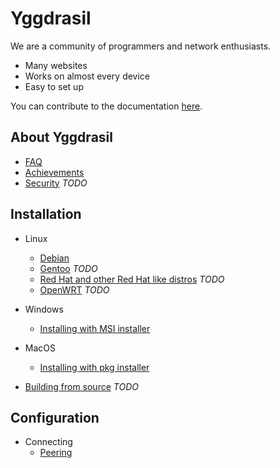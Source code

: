 # Yggdrasil

We are a community of programmers and network enthusiasts.
- Many websites
- Works on almost every device
- Easy to set up

You can contribute to the documentation [here](https://github.com/Octonet45/docs).

## About Yggdrasil
- [FAQ](faq.md)
- [Achievements](achievements.md)
- [Security](security.md) *TODO*

## Installation
- Linux
  - [Debian](installation/debian.md)
  - [Gentoo](installation/gentoo.md) *TODO*
  - [Red Hat and other Red Hat like distros](installation/red_hat.md) *TODO*
  - [OpenWRT](installation/openwrt.md) *TODO*
- Windows
  - [Installing with MSI installer](installation/windows.md)
- MacOS
  - [Installing with pkg installer](installation/macos.md)

- [Building from source](installation/source.md) *TODO*

## Configuration
- Connecting
  - [Peering](configuration/peering.md)
